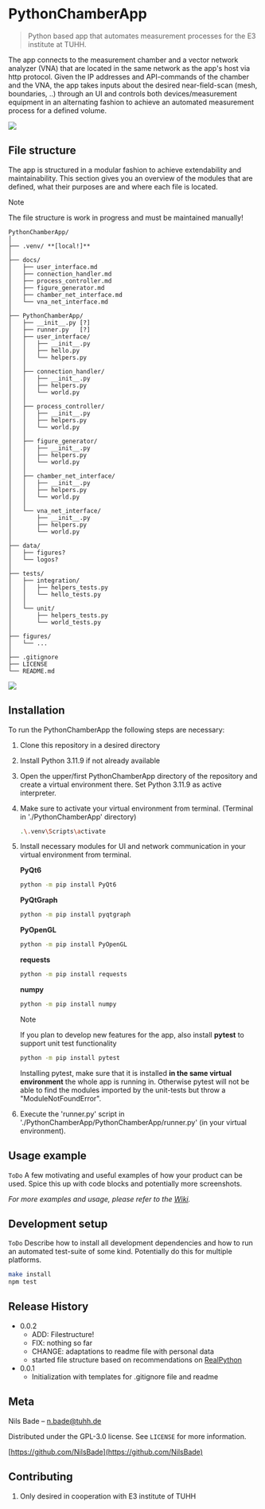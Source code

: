 # PythonChamberApp
> Python based app that automates measurement processes for the E3 institute at TUHH.

The app connects to the measurement chamber and a vector network analyzer (VNA) that are located in the same network as the app's host via http protocol.
Given the IP addresses and API-commands of the chamber and the VNA, the app takes inputs about the desired near-field-scan (mesh, boundaries, ..) through an UI
and controls both devices/measurement equipment in an alternating fashion to achieve an automated measurement process for a defined volume.

![](figures/header.png)

## File structure
The app is structured in a modular fashion to achieve extendability and maintainability.
This section gives you an overview of the modules that are defined, what their purposes are and where each file is located.
> [!NOTE]
> The file structure is work in progress and  must be maintained manually!

```
PythonChamberApp/
│
├── .venv/ **[local!]**
│
├── docs/
│   ├── user_interface.md
│   ├── connection_handler.md
│   ├── process_controller.md
│   ├── figure_generator.md
│   ├── chamber_net_interface.md
│   └── vna_net_interface.md
│
├── PythonChamberApp/
│   ├── __init__.py	[?]
│   ├── runner.py	[?]
│   ├── user_interface/
│   │   ├── __init__.py
│   │   ├── hello.py
│   │   └── helpers.py
│   │
│   ├── connection_handler/
│   │   ├── __init__.py
│   │   ├── helpers.py
│   │   └── world.py
│   │
│   ├── process_controller/
│   │	├── __init__.py
│   │   ├── helpers.py
│   │   └── world.py
│   │
│   ├── figure_generator/
│   │	├── __init__.py
│   │   ├── helpers.py
│   │   └── world.py
│   │
│   ├── chamber_net_interface/
│   │	├── __init__.py
│   │   ├── helpers.py
│   │   └── world.py
│   │
│   └── vna_net_interface/
│    	├── __init__.py
│       ├── helpers.py
│       └── world.py
│
├── data/
│   ├── figures?
│   └── logos?
│
├── tests/
│   ├── integration/
│   │   ├── helpers_tests.py
│   │   └── hello_tests.py
│   │
│   └── unit/
│       ├── helpers_tests.py
│       └── world_tests.py
│
├── figures/
│   └── ...
│
├── .gitignore
├── LICENSE
└── README.md
```

![](figures/SoftwareStructure.png)

## Installation
To run the PythonChamberApp the following steps are necessary:

1. Clone this repository in a desired directory
2. Install Python 3.11.9 if not already available
3. Open the upper/first PythonChamberApp directory of the repository and create a virtual environment there. Set Python 3.11.9 as active interpreter.
4. Make sure to activate your virtual environment from terminal. (Terminal in './PythonChamberApp' directory)
    ```sh
    .\.venv\Scripts\activate
    ```
5. Install necessary modules for UI and network communication in your virtual environment from terminal.

    **PyQt6**
    ```sh
    python -m pip install PyQt6
    ```
   **PyQtGraph**
    ```sh
    python -m pip install pyqtgraph
    ```
   **PyOpenGL**
    ```sh
    python -m pip install PyOpenGL
    ```
   **requests**
    ```sh
    python -m pip install requests
    ```
   **numpy**
    ```sh
    python -m pip install numpy
    ```
    > [!NOTE]
    > If you plan to develop new features for the app, also install **pytest** to support unit test functionality
    >   ```sh
    >   python -m pip install pytest
    >   ```
    > Installing pytest, make sure that it is installed **in the same virtual environment** the whole app is running in.
    > Otherwise pytest will not be able to find the modules imported by the unit-tests but throw a "ModuleNotFoundError".
    
6. Execute the 'runner.py' script in './PythonChamberApp/PythonChamberApp/runner.py' (in your virtual environment).

## Usage example

``ToDo``
A few motivating and useful examples of how your product can be used. Spice this up with code blocks and potentially more screenshots.

_For more examples and usage, please refer to the [Wiki][wiki]._

## Development setup

``ToDo``
Describe how to install all development dependencies and how to run an automated test-suite of some kind. Potentially do this for multiple platforms.

```sh
make install
npm test
```

## Release History

* 0.0.2
    * ADD: Filestructure!
    * FIX: nothing so far
    * CHANGE: adaptations to readme file with personal data
    * started file structure based on recommendations on [RealPython](https://realpython.com/python-application-layouts/#application-with-internal-packages)
* 0.0.1
    * Initialization with templates for .gitignore file and readme

## Meta

Nils Bade – n.bade@tuhh.de

Distributed under the GPL-3.0 license. See ``LICENSE`` for more information.

[https://github.com/NilsBade](https://github.com/NilsBade)

## Contributing

1. Only desired in cooperation with E3 institute of TUHH

<!-- Markdown link & img dfn's -->
[travis-image]: https://img.shields.io/travis/dbader/node-datadog-metrics/master.svg?style=flat-square
[travis-url]: https://travis-ci.org/dbader/node-datadog-metrics
[wiki]: https://github.com/yourname/yourproject/wiki